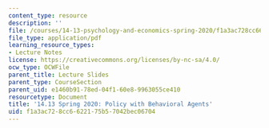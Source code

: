 ```yaml
---
content_type: resource
description: ''
file: /courses/14-13-psychology-and-economics-spring-2020/f1a3ac728cc6622175b57042bec06704_MIT14_13S20_lec23.pdf
file_type: application/pdf
learning_resource_types:
- Lecture Notes
license: https://creativecommons.org/licenses/by-nc-sa/4.0/
ocw_type: OCWFile
parent_title: Lecture Slides
parent_type: CourseSection
parent_uid: e1460b91-78ed-04f1-60e8-9963055ce410
resourcetype: Document
title: '14.13 Spring 2020: Policy with Behavioral Agents'
uid: f1a3ac72-8cc6-6221-75b5-7042bec06704
---
```

